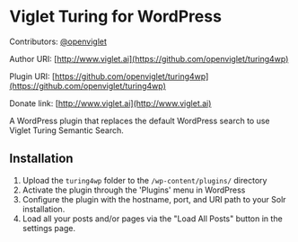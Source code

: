 # Viglet Turing for WordPress

Contributors: [@openviglet](http://www.viglet/openviglet)

Author URI: [http://www.viglet.ai](https://github.com/openviglet/turing4wp)

Plugin URI: [https://github.com/openviglet/turing4wp](https://github.com/openviglet/turing4wp)

Donate link: [http://www.viglet.ai](http://www.viglet.ai)

A WordPress plugin that replaces the default WordPress search to use Viglet Turing Semantic Search.

## Installation

1. Upload the `turing4wp` folder to the `/wp-content/plugins/` directory
2. Activate the plugin through the 'Plugins' menu in WordPress
3. Configure the plugin with the hostname, port, and URI path to your Solr installation.
4. Load all your posts and/or pages via the "Load All Posts" button in the settings page.


